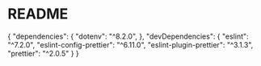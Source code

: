 # README

{
  "dependencies": {
    "dotenv": "^8.2.0",
  },
  "devDependencies": {
    "eslint": "^7.2.0",
    "eslint-config-prettier": "^6.11.0",
    "eslint-plugin-prettier": "^3.1.3",
    "prettier": "^2.0.5"
  }
}
